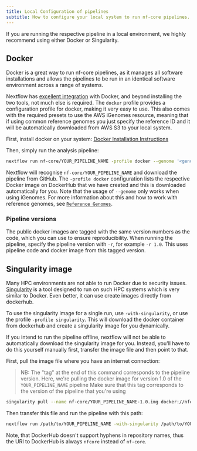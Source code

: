 ```yaml
---
title: Local Configuration of pipelines
subtitle: How to configure your local system to run nf-core pipelines.
---
```


If you are running the respective pipeline in a local environment, we highly recommend using either Docker or Singularity.

## Docker
Docker is a great way to run nf-core pipelines, as it manages all software installations and allows the pipelines to be run in an identical software environment across a range of systems.

Nextflow has [excellent integration](https://www.nextflow.io/docs/latest/docker.html) with Docker, and beyond installing the two tools, not much else is required. The `docker` profile provides a configuration profile for docker, making it very easy to use. This also comes with the required presets to use the AWS iGenomes resource, meaning that if using common reference genomes you just specify the reference ID and it will be automatically downloaded from AWS S3 to your local system.

First, install docker on your system: [Docker Installation Instructions](https://docs.docker.com/engine/installation/)

Then, simply run the analysis pipeline:

```bash
nextflow run nf-core/YOUR_PIPELINE_NAME -profile docker --genome '<genome ID>'
```

Nextflow will recognise `nf-core/YOUR_PIPELINE_NAME` and download the pipeline from GitHub. The `-profile docker` configuration lists the respective Docker image on DockerHub that we have created and this is downloaded automatically for you. Note that the usage of `--genome` only works when using iGenomes. For more information about this and how to work with reference genomes, see [`Reference Genomes`](usage/reference_genomes).

### Pipeline versions
The public docker images are tagged with the same version numbers as the code, which you can use to ensure reproducibility. When running the pipeline, specify the pipeline version with `-r`, for example `-r 1.0`. This uses pipeline code and docker image from this tagged version.

## Singularity image
Many HPC environments are not able to run Docker due to security issues. [Singularity](http://singularity.lbl.gov/) is a tool designed to run on such HPC systems which is very similar to Docker. Even better, it can use create images directly from dockerhub.

To use the singularity image for a single run, use `-with-singularity`, or use the profile `-profile singularity`. This will download the docker container from dockerhub and create a singularity image for you dynamically.

If you intend to run the pipeline offline, nextflow will not be able to automatically download the singularity image for you. Instead, you'll have to do this yourself manually first, transfer the image file and then point to that.

First, pull the image file where you have an internet connection:

> NB: The "tag" at the end of this command corresponds to the pipeline version.
> Here, we're pulling the docker image for version 1.0 of the `YOUR_PIPELINE_NAME` pipeline
> Make sure that this tag corresponds to the version of the pipeline that you're using

```bash
singularity pull --name nf-core/YOUR_PIPELINE_NAME-1.0.img docker://nfcore/YOUR_PIPELINE_NAME:1.0
```

Then transfer this file and run the pipeline with this path:

```bash
nextflow run /path/to/YOUR_PIPELINE_NAME -with-singularity /path/to/YOUR_PIPELINE_NAME-1.0.img
```

Note, that DockerHub doesn't support hyphens in repository names, thus the URI to DockerHub is always `nfcore` instead of `nf-core`. 
